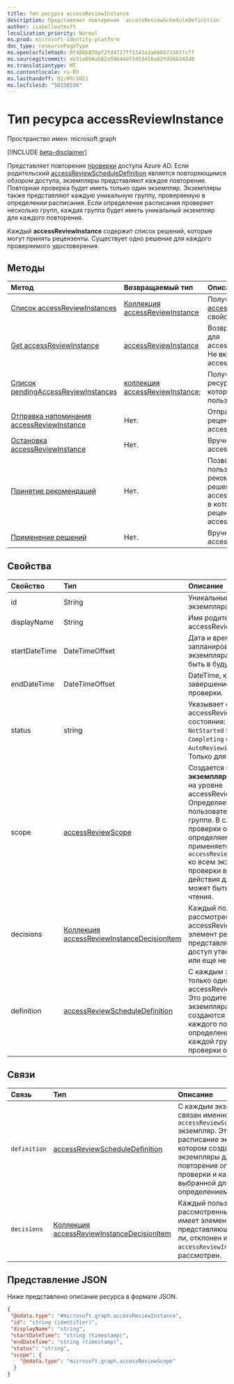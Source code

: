 ```yaml
---
title: Тип ресурса accessReviewInstance
description: Представляет повторение `accessReviewScheduleDefinition` .
author: isabelleatmsft
localization_priority: Normal
ms.prod: microsoft-identity-platform
doc_type: resourcePageType
ms.openlocfilehash: 0f480b870af2fd4717ff1341a1ab66b73301fc7f
ms.sourcegitcommit: eb31a6b4a582a59b44df3453450a82fd366342d0
ms.translationtype: MT
ms.contentlocale: ru-RU
ms.lasthandoff: 02/09/2021
ms.locfileid: "50158536"
---
```

# <a name="accessreviewinstance-resource-type"></a>Тип ресурса accessReviewInstance

Пространство имен: microsoft.graph

[!INCLUDE [beta-disclaimer](../../includes/beta-disclaimer.md)]

Представляет повторение [проверки](accessreviewsv2-root.md) доступа Azure AD. Если родительский [accessReviewScheduleDefinition](accessreviewscheduledefinition.md) является повторяющимся обзором доступа, экземпляры представляют каждое повторение. Повторная проверка будет иметь только один экземпляр. Экземпляры также представляют каждую уникальную группу, проверяемую в определении расписания. Если определение расписания проверяет несколько групп, каждая группа будет иметь уникальный экземпляр для каждого повторения.

Каждый **accessReviewInstance** содержит список решений, которые могут принять рецензенты. [](accessreviewinstancedecisionitem.md) Существует одно решение для каждого проверяемого удостоверения.

## <a name="methods"></a>Методы

| Метод | Возвращаемый тип | Описание |
|:---------------|:--------|:----------|
|[Список accessReviewInstances](../api/accessreviewinstance-list.md) | [Коллекция accessReviewInstance](accessreviewinstance.md) | Получите список объектов [accessReviewInstance](../resources/accessreviewinstance.md) и их свойств. |
|[Get accessReviewInstance](../api/accessreviewinstance-get.md) | [accessReviewInstance](accessreviewinstance.md) | Возвращает accessReviewInstance для accessReviewScheduleDefinition. Не включает связанные объекты accessReviewInstanceDecisionItem. |
|[Список pendingAccessReviewInstances](../api/accessreviewinstance-pendingaccessreviewinstances.md) | [коллекция accessReviewInstance;](accessreviewinstance.md) | Получите все ожидающих ресурсов accessReviewInstance, которые назначены вызываемму пользователю. |
|[Отправка напоминания accessReviewInstance](../api/accessreviewinstance-sendreminder.md) | Нет. | Отправьте напоминание рецензентам accessReviewInstance. |
|[Остановка accessReviewInstance](../api/accessreviewinstance-stop.md) | Нет. | Вручную остановите accessReviewInstance. |
|[Принятие рекомендаций](../api/accessreviewinstance-acceptrecommendations.md) | Нет. | Позволяет вызываемой пользователю принять рекомендации по принятию решений для каждого notReviewed accessReviewInstanceDecisionItem, в которых он является рецензентом для определенного accessReviewInstance. |
|[Применение решений](../api/accessreviewinstance-applydecisions.md) | Нет. | Вручную применить решение для accessReviewInstance. |



## <a name="properties"></a>Свойства
| Свойство | Тип | Описание |
| :-------------------------| :---------------------------------- | :---------- |
| id | String | Уникальный идентификатор экземпляра. |
| displayName | String | Имя родительского accessReviewScheduleDefinition. |
| startDateTime | DateTimeOffset | Дата и время, когда запланирован запуск экземпляра проверки. Может быть в будущем. |
| endDateTime | DateTimeOffset | DateTime, когда планируется завершение экземпляра проверки. |
| status | string | Указывает состояние accessReview. Типичные состояния: `Initializing` , , , , , и `NotStarted` `Starting` `InProgress` `Completing` `Completed` `AutoReviewing` `AutoReviewed` .  Только для чтения.|
| scope | [accessReviewScope](accessreviewscope.md) | Создается **на основе области** и **экземпляраEnumerationScope** на уровне accessReviewScheduleDefinition. Определяет область пользователей, проверяемую в группе. В случае одногруппной проверки область, определяемая на уровне, применяется `accessReviewScheduleDefinition` ко всем экземплярам. В случае проверки всех групп область действия для каждой группы может быть разной. Только для чтения.  | 
| decisions | [Коллекция accessReviewInstanceDecisionItem](accessreviewinstancedecisionitem.md) | Каждый пользователь, рассмотренный в accessReviewInstance, имеет элемент решения, представляющий, был ли его доступ утвержден, отклонен или еще не рассмотрен. |
| definition |[accessReviewScheduleDefinition](accessreviewscheduledefinition.md) | С каждым экземпляром связан только один accessReviewScheduleDefinition. Это родительское расписание экземпляра, в котором создаются экземпляры для каждого повторения определения проверки и каждой группы, выбранной для проверки определением. |

## <a name="relationships"></a>Связи

| Связь | Тип   |Описание|
|:---------------|:--------|:----------|
| `definition`               |[accessReviewScheduleDefinition](accessreviewscheduledefinition.md)          | С каждым экземпляром связан именно один `accessReviewScheduleDefinition` экземпляр. Это родительское расписание экземпляра, в котором создаются экземпляры для каждого повторения определения проверки и каждой группы, выбранной для проверки определением. |
| `decisions`               |[Коллекция accessReviewInstanceDecisionItem](accessreviewinstancedecisionitem.md)        | Каждый пользователь, рассмотренный в документе, имеет элемент решения, представляющий, утвержден ли, отклонен или `accessReviewInstance` еще не рассмотрен. |

## <a name="json-representation"></a>Представление JSON

Ниже представлено описание ресурса в формате JSON.

<!-- {
  "blockType": "resource",
  "keyProperty": "id",
  "@odata.type": "microsoft.graph.accessReviewInstance",
  "openType": false
}
-->

```json
{
 "@odata.type": "#microsoft.graph.accessReviewInstance",
 "id": "string (identifier)",
 "displayName": "string",
 "startDateTime": "string (timestamp)",
 "endDateTime": "string (timestamp)",
 "status": "string",
 "scope": {
    "@odata.type": "microsoft.graph.accessReviewScope"
  }
}
```

<!--
{
  "type": "#page.annotation",
  "description": "accessReviewInstance resource",
  "keywords": "",
  "section": "documentation",
  "tocPath": "",
  "suppressions": []
}
-->
